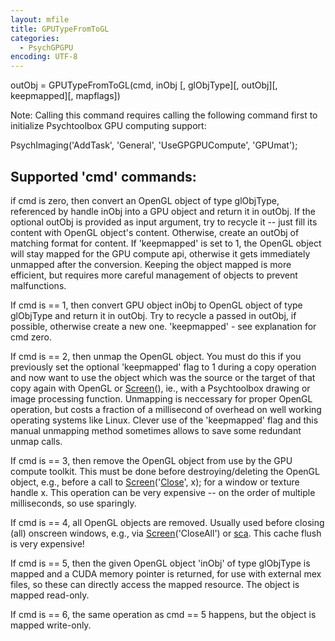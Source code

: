 ```yaml
---
layout: mfile
title: GPUTypeFromToGL
categories:
  - PsychGPGPU
encoding: UTF-8
---
```


outObj = GPUTypeFromToGL(cmd, inObj [, glObjType][, outObj][, keepmapped][, mapflags])

Note: Calling this command requires calling the following command first
to initialize Psychtoolbox GPU computing support:

PsychImaging('AddTask', 'General', 'UseGPGPUCompute', 'GPUmat');

Supported 'cmd' commands:
-------------------------

if cmd is zero, then convert an OpenGL object of type glObjType,
referenced by handle inObj into a GPU object and return it in outObj. If
the optional outObj is provided as input argument, try to recycle it --
just fill its content with OpenGL object's content. Otherwise, create an
outObj of matching format for content. If 'keepmapped' is set to 1, the OpenGL
object will stay mapped for the GPU compute api, otherwise it gets immediately
unmapped after the conversion. Keeping the object mapped is more efficient, but
requires more careful management of objects to prevent malfunctions.

If cmd is == 1, then convert GPU object inObj to OpenGL object of type
glObjType and return it in outObj. Try to recycle a passed in outObj, if
possible, otherwise create a new one. 'keepmapped' - see explanation for cmd zero.

If cmd is == 2, then unmap the OpenGL object. You must do this if you previously
set the optional 'keepmapped' flag to 1 during a copy operation and now want to
use the object which was the source or the target of that copy again with OpenGL
or [Screen](/docs/Screen)(), ie., with a Psychtoolbox drawing or image processing function.
Unmapping is neccessary for proper OpenGL operation, but costs a fraction of a
millisecond of overhead on well working operating systems like Linux. Clever use
of the 'keepmapped' flag and this manual unmapping method sometimes allows to
save some redundant unmap calls.

If cmd is == 3, then remove the OpenGL object from use by the GPU compute toolkit.
This must be done before destroying/deleting the OpenGL object, e.g., before
a call to [Screen](/docs/Screen)('[Close](/docs/Close)', x); for a window or texture handle x. This operation
can be very expensive -- on the order of multiple milliseconds, so use sparingly.

If cmd is == 4, all OpenGL objects are removed. Usually used before closing (all)
onscreen windows, e.g., via [Screen](/docs/Screen)('CloseAll') or [sca](/docs/sca). This cache flush is very
expensive!

If cmd is == 5, then the given OpenGL object 'inObj' of type glObjType is mapped
and a CUDA memory pointer is returned, for use with external mex files, so these
can directly access the mapped resource. The object is mapped read-only.

If cmd is == 6, the same operation as cmd == 5 happens, but the object is mapped
write-only.